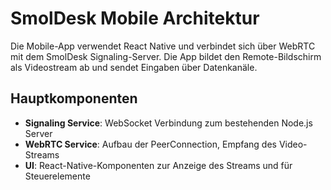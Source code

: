 # SmolDesk Mobile Architektur

Die Mobile-App verwendet React Native und verbindet sich über WebRTC mit dem SmolDesk Signaling-Server. Die App bildet den Remote-Bildschirm als Videostream ab und sendet Eingaben über Datenkanäle.

## Hauptkomponenten
- **Signaling Service**: WebSocket Verbindung zum bestehenden Node.js Server
- **WebRTC Service**: Aufbau der PeerConnection, Empfang des Video-Streams
- **UI**: React-Native-Komponenten zur Anzeige des Streams und für Steuerelemente
